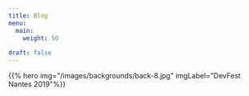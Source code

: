 ```yaml
---
title: Blog
menu:
  main:
    weight: 50
    
draft: false
---
```


{{% hero img="/images/backgrounds/back-8.jpg" imgLabel="DevFest Nantes 2019"%}}